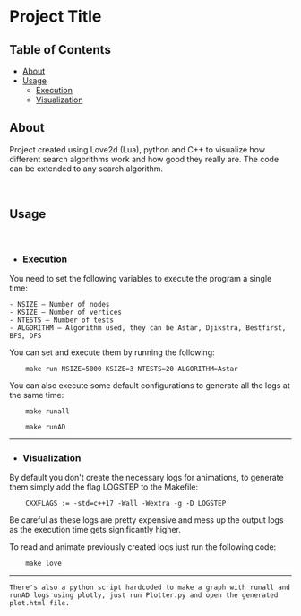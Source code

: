 # Project Title

## Table of Contents

- [About](#about)
- [Usage](#usage)
  - [Execution](#execution)
  - [Visualization](#visualization)

## About
Project created using Love2d (Lua), python and C++ to visualize how different search algorithms work and how good they really are. The code can be extended to any search algorithm.

<br>

## Usage
<br>

- ### Execution

You need to set the following variables to execute the program a single time:

    - NSIZE — Number of nodes
    - KSIZE — Number of vertices
    - NTESTS — Number of tests
    - ALGORITHM — Algorithm used, they can be Astar, Djikstra, Bestfirst, BFS, DFS

You can set and execute them by running the following:

```make
    make run NSIZE=5000 KSIZE=3 NTESTS=20 ALGORITHM=Astar
```


You can also execute some default configurations to generate all the logs at the same time:

```make
    make runall
```

```make
    make runAD
```


---

- ### Visualization

By default you don't create the necessary logs for animations, to generate them simply add the flag LOGSTEP to the Makefile:

```make
    CXXFLAGS := -std=c++17 -Wall -Wextra -g -D LOGSTEP
```

Be careful as these logs are pretty expensive and mess up the output logs as the execution time gets significantly higher.

To read and animate previously created logs just run the following code:

```make
    make love
```
---

    There's also a python script hardcoded to make a graph with runall and runAD logs using plotly, just run Plotter.py and open the generated plot.html file.